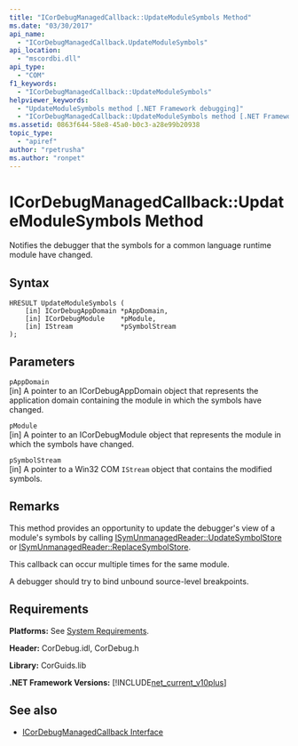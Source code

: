 ```yaml
---
title: "ICorDebugManagedCallback::UpdateModuleSymbols Method"
ms.date: "03/30/2017"
api_name: 
  - "ICorDebugManagedCallback.UpdateModuleSymbols"
api_location: 
  - "mscordbi.dll"
api_type: 
  - "COM"
f1_keywords: 
  - "ICorDebugManagedCallback::UpdateModuleSymbols"
helpviewer_keywords: 
  - "UpdateModuleSymbols method [.NET Framework debugging]"
  - "ICorDebugManagedCallback::UpdateModuleSymbols method [.NET Framework debugging]"
ms.assetid: 0863f644-58e8-45a0-b0c3-a28e99b20938
topic_type: 
  - "apiref"
author: "rpetrusha"
ms.author: "ronpet"
---
```

# ICorDebugManagedCallback::UpdateModuleSymbols Method
Notifies the debugger that the symbols for a common language runtime module have changed.  
  
## Syntax  
  
```  
HRESULT UpdateModuleSymbols (  
    [in] ICorDebugAppDomain *pAppDomain,  
    [in] ICorDebugModule    *pModule,  
    [in] IStream            *pSymbolStream  
);  
```  
  
## Parameters  
 `pAppDomain`  
 [in] A pointer to an ICorDebugAppDomain object that represents the application domain containing the module in which the symbols have changed.  
  
 `pModule`  
 [in] A pointer to an ICorDebugModule object that represents the module in which the symbols have changed.  
  
 `pSymbolStream`  
 [in] A pointer to a Win32 COM `IStream` object that contains the modified symbols.  
  
## Remarks  
 This method provides an opportunity to update the debugger's view of a module's symbols by calling [ISymUnmanagedReader::UpdateSymbolStore](../../../../docs/framework/unmanaged-api/diagnostics/isymunmanagedreader-updatesymbolstore-method.md) or [ISymUnmanagedReader::ReplaceSymbolStore](../../../../docs/framework/unmanaged-api/diagnostics/isymunmanagedreader-replacesymbolstore-method.md).  
  
 This callback can occur multiple times for the same module.  
  
 A debugger should try to bind unbound source-level breakpoints.  
  
## Requirements  
 **Platforms:** See [System Requirements](../../../../docs/framework/get-started/system-requirements.md).  
  
 **Header:** CorDebug.idl, CorDebug.h  
  
 **Library:** CorGuids.lib  
  
 **.NET Framework Versions:** [!INCLUDE[net_current_v10plus](../../../../includes/net-current-v10plus-md.md)]  
  
## See also
- [ICorDebugManagedCallback Interface](../../../../docs/framework/unmanaged-api/debugging/icordebugmanagedcallback-interface.md)
